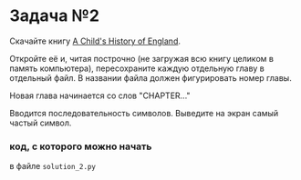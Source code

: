 # Задача №2

Скачайте книгу [A Child's History of England](http://gutenberg.org/cache/epub/699/pg699.txt).

Откройте её и, читая построчно (не загружая всю книгу целиком в память компьютера),
пересохраните каждую отдельную главу в отдельный файл.
В названии файла должен фигурировать номер главы.

Новая глава начинается со слов "CHAPTER..."

Вводится последовательность символов. 
Выведите на экран самый частый символ.

### код, с которого можно начать
в файле `solution_2.py`
